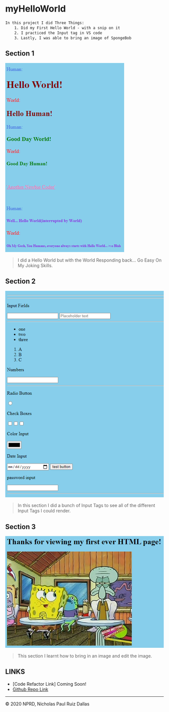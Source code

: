 # myHelloWorld

```
In this project I did Three Things: 
    1. Did my First Hello World - with a snip on it
    2. I practiced the Input tag in VS code
    3. Lastly, I was able to bring an image of SpongeBob 
```
## Section 1
![section1](./photos/section1.png)

>I did a Hello World but with the World Responding back... Go Easy On My Joking Skills.

## Section 2
![section2](./photos/section2.png)

>In this section I did a bunch of Input Tags to see all of the different Input Tags I could render.

## Section 3
![footer](./photos/footer.png)

>This section I learnt how to bring in an image and edit the image.


## LINKS

- [Code Refactor Link] Coming Soon!
- [Github Repo Link](https://github.com/nicholasd-uci/myHelloWorld)

- - -
© 2020 NPRD, Nicholas Paul Ruiz Dallas
